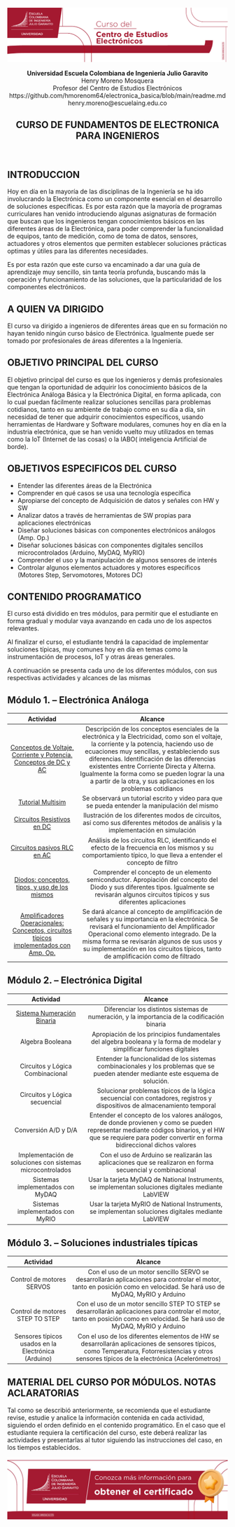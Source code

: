 ![](./image1.jpeg)

<div align="center">
<b> Universidad Escuela Colombiana de Ingeniería Julio Garavito</b>
<br></div>

<div align="center">
Henry Moreno Mosquera
<br></div>

<div align="center">
Profesor del Centro de Estudios Electrónicos
<br></div>

<div align="center">https://github.com/hmorenom64/electronica_basica/blob/main/readme.md
henry.moreno@escuelaing.edu.co
<br></div>


<div align="center">

## **CURSO DE FUNDAMENTOS DE ELECTRONICA PARA INGENIEROS**

<br></div>

## **INTRODUCCION**

Hoy en día en la mayoría de las disciplinas de la Ingeniería se ha ido involucrando la Electrónica como un componente esencial en el desarrollo de soluciones específicas. Es por esta razón que la mayoría de programas curriculares han venido introduciendo algunas asignaturas de formación que buscan que los ingenieros tengan conocimientos básicos en las diferentes áreas de la Electrónica, para poder comprender la funcionalidad de equipos, tanto de medición, como de toma de datos, sensores, actuadores y otros elementos que permiten establecer soluciones prácticas optimas y útiles para las diferentes necesidades.

Es por esta razón que este curso va encaminado a dar una guía de aprendizaje muy sencillo, sin tanta teoría profunda, buscando más la operación y funcionamiento de las soluciones, que la particularidad de los componentes electrónicos.

## **A QUIEN VA DIRIGIDO**

El curso va dirigido a ingenieros de diferentes áreas que en su formación no hayan tenido ningún curso básico de Electrónica. Igualmente puede ser tomado por profesionales de áreas diferentes a la Ingeniería. 

## **OBJETIVO PRINCIPAL DEL CURSO**

El objetivo principal del curso es que los ingenieros y demás profesionales que tengan la oportunidad de adquirir los conocimiento básicos de la Electrónica Análoga Básica y la Electrónica Digital, en forma aplicada, con lo cual puedan fácilmente realizar soluciones sencillas para problemas cotidianos, tanto en su ambiente de trabajo como en su día a día, sin necesidad de tener que adquirir conocimientos específicos, usando herramientas de Hardware y Software modulares, comunes hoy en día en la industria electrónica, que se han venido vuelto muy utilizados en temas como la IoT (Internet de las cosas) o la IABO( inteligencia Artificial de borde).

## **OBJETIVOS ESPECIFICOS DEL CURSO**

- Entender las diferentes áreas de la Electrónica
- Comprender en qué casos se usa una tecnología específica
- Apropiarse del concepto de Adquisición de datos y señales con HW y SW
- Analizar datos a través de herramientas de SW propias para aplicaciones electrónicas
- Diseñar soluciones básicas con componentes electrónicos análogos (Amp. Op.)
- Diseñar soluciones básicas con componentes digitales sencillos microcontrolados (Arduino, MyDAQ, MyRIO)
- Comprender el uso  y la manipulación de algunos sensores de interés
- Controlar algunos elementos actuadores y motores específicos (Motores Step, Servomotores, Motores DC)

## **CONTENIDO PROGRAMATICO**

El curso está dividido en tres módulos, para permitir que el estudiante en forma gradual y modular vaya avanzando en cada uno de los aspectos relevantes.

Al finalizar el curso, el estudiante tendrá la capacidad de implementar soluciones típicas, muy comunes hoy en día en temas como la instrumentación de procesos, IoT y otras áreas generales.

A continuación se presenta cada uno de los diferentes módulos, con sus respectivas actividades y alcances de las mismas

## **Módulo 1. – Electrónica Análoga**


|Actividad|Alcance|
| :-: | :-: |
|[Conceptos de Voltaje, Corriente y Potencia. Conceptos de DC y AC](modulo_1/conceptos_basicos.md)  |Descripción de los conceptos esenciales de la electrónica y la Electricidad, como son el voltaje, la corriente y la potencia, haciendo uso de ecuaciones muy sencillas, y estableciendo sus diferencias. Identificación de las diferencias existentes entre Corriente Directa y Alterna. Igualmente la forma como se pueden lograr la una a partir de la otra, y sus aplicaciones en los problemas cotidianos|
|[Tutorial Multisim](modulo_1/tutorial_multisim.md)|Se observará un tutorial escrito y video para que se pueda entender la manipulación del mismo|
|[Circuitos Resistivos en DC](modulo_1/circuitos_resistivos.md)|Ilustración de los diferentes modos de circuitos, así como sus diferentes métodos de análisis y la implementación en simulación|
|[Circuitos pasivos RLC en AC](modulo_1/circuitos_RLC.md)|Análisis de los circuitos RLC, identificando el efecto de la frecuencia en los mismos y su comportamiento típico, lo que lleva a entender el concepto de filtro|
|[Diodos: conceptos, tipos, y uso de los mismos](modulo_1/diodos.md)|Comprender el concepto de un elemento semiconductor. Apropiación del concepto del Diodo y sus diferentes tipos. Igualmente se revisarán algunos circuitos típicos y sus diferentes aplicaciones|
|[Amplificadores Operacionales: Conceptos, circuitos típicos implementados con Amp. Op.](modulo_1/amplificadores.md)|Se dará alcance al concepto de amplificación de señales y su importancia en la electrónica. Se revisará el funcionamiento del Amplificador Operacional como elemento integrado. De la misma forma se revisarán algunos de sus usos y su implementación en los circuitos típicos, tanto de amplificación como de filtrado|


## **Módulo 2. – Electrónica Digital**


|Actividad|Alcance|
| :-: | :-: |
|[Sistema Numeración Binaria](numeracion_binaria.md)|Diferenciar los distintos sistemas de numeración, y la importancia de la codificación binaria|
|Algebra Booleana|Apropiación de los principios fundamentales del algebra booleana y la forma de modelar y simplificar funciones digitales|
|Circuitos y Lógica Combinacional|Entender la funcionalidad de los sistemas combinacionales y los problemas que se pueden atender mediante este esquema de solución.|
|Circuitos y Lógica secuencial|Solucionar problemas típicos de la lógica secuencial con contadores, registros y dispositivos de almacenamiento temporal|
|Conversión A/D y D/A|Entender el concepto de los valores análogos, de donde provienen y como se pueden representar mediante códigos binarios, y el HW que se requiere para poder convertir en forma bidireccional dichos valores|
|Implementación de soluciones con sistemas microcontrolados|Con el uso de Arduino se realizarán las aplicaciones que se realizaron en forma secuencial  y combinacional|
|Sistemas implementados con MyDAQ|Usar la tarjeta MyDAQ de National Instruments, se implementan soluciones digitales mediante LabVIEW|
|Sistemas implementados con MyRIO|Usar la tarjeta MyRIO de National Instruments, se implementan soluciones digitales mediante LabVIEW|


## **Módulo 3. – Soluciones industriales típicas**


|Actividad|Alcance|
| :-: | :-: |
|Control de motores SERVOS|Con el uso de un motor sencillo SERVO se desarrollarán aplicaciones para controlar el motor, tanto en posición como en velocidad. Se hará uso de MyDAQ, MyRIO y Arduino|
|Control de motores STEP TO STEP|Con el uso de un motor sencillo STEP TO STEP se desarrollarán aplicaciones para controlar el motor, tanto en posición como en velocidad. Se hará uso de MyDAQ, MyRIO y Arduino|
|Sensores típicos usados en la Electrónica (Arduino)|Con el uso de los diferentes elementos de HW se desarrollarán aplicaciones de sensores típicos, como Temperatura, Fotorresistencias y otros sensores típicos de la electrónica (Acelerómetros)|

## **MATERIAL DEL CURSO POR MÓDULOS. NOTAS ACLARATORIAS**

Tal como se describió anteriormente, se recomienda que el estudiante revise, estudie y analice la información contenida en cada actividad, siguiendo el orden definido en el contenido programático. En el caso que el estudiante requiera la certificación del curso, este deberá realizar las actividades y presentarlas al tutor siguiendo las instrucciones del caso, en los tiempos establecidos.



![](./image2.jpeg)
